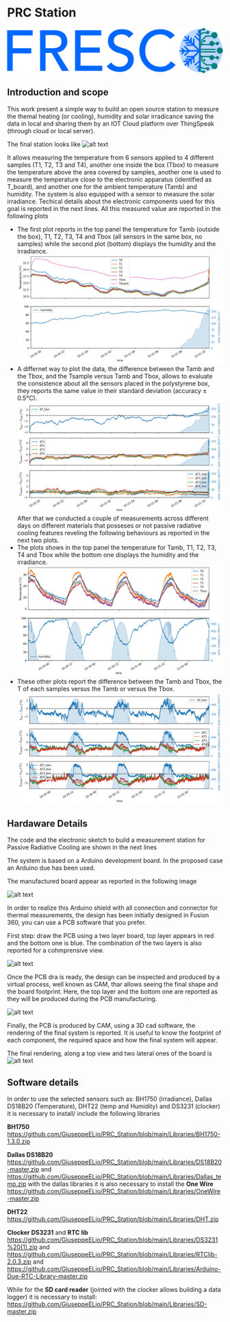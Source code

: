 #       PRC Station
![alt text](Pictures/Fresco_Logo_3.png)
## Introduction and scope 

This work present a simple way to build an open source station to measure the themal heating (or cooling), humidity and solar irradicance saving the data in local and sharing them by an IOT Cloud platform over ThingSpeak (through cloud or local server). 

The final station looks like 
![alt text](https://github.com/GiuseppeELio/PRC_Station/blob/main/Pictures/Real_PRC.jpg?raw=true)

It allows measuring the temperature from 6 sensors applied to 4 different samples (T1, T2, T3 and T4), another one inside the box (Tbox) to measure the temperature above the area covered by samples, another one is used to measure the temperature close to the electronic apparatus (identified as T_board), and another one for the ambient temperature (Tamb) and humidity. The system is also equipped with a sensor to measure the solar irradiance. Techical details about the electronic components used for this goal is reported in the next lines. All this measured value are reported in the following plots
* The first plot reports in the top panel the temperature for Tamb (outside the box), T1, T2, T3, T4 and Tbox (all sensors in the same box, no samples) while the second plot (bottom) displays the humidity and the irradiance.
![alt text](https://github.com/GiuseppeELio/FRESCO-Board/blob/main/Pictures/20_10_22_data.png?raw=true)
* A differnet way to plot the data, the difference between the Tamb and the Tbox, and the Tsample versus Tamb and Tbox, allows to evaluate the consistence about all the sensors placed in the polystyrene box, they reports the same value in their standard deviation (accuracy ± 0.5°C).
![alt text](https://github.com/GiuseppeELio/FRESCO-Board/blob/main/Pictures/20_10_22_Tdiff.png?raw=true)
After that we conducted a couple of measurements across different days on different materials that posseses or not passive radiative cooling features reveling the following behaviours as reported in the next two plots. 
* The plots shows in the top panel the temperature for Tamb, T1, T2, T3, T4 and Tbox while the bottom one displays the humidity and the irradiance.
![alt text](https://github.com/GiuseppeELio/FRESCO-Board/blob/main/Pictures/Date_28-1_10_22_data.png?raw=true)
* These other plots report the difference between the Tamb and Tbox, the T of each samples versus the Tamb or versus the Tbox.
![alt text](https://github.com/GiuseppeELio/FRESCO-Board/blob/main/Pictures/Date_28-1_10_22_Tdiff.png?raw=true)
##       Hardaware Details

The code and the electronic sketch to build a measurement station for Passive Radiative Cooling are shown in the next lines

The system is based on a Arduino development board. In the proposed case an Arduino due has been used.

The manufactured board appear as reported in the following image

![alt text](https://github.com/GiuseppeELio/PRC_Station/blob/main/sketch_scheda.png?raw=true)

In order to realize this Arduino shield with all connection and connector for thermal measurements, the design has been initially designed in Fusion 360, you can use a PCB software that you prefer.

First step: draw the PCB using a two layer board, top layer appears in red and the bottom one is blue. The combination of the two layers is also reported for a cohmprensive view. 

![alt text](https://github.com/GiuseppeELio/PRC_Station/blob/main/Pictures/PCB_Wiring_sketch.png?raw=true)

Once the PCB dra is ready, the design can be inspected and produced by a virtual process, well known as CAM, thar allows seeing the final shape and the board footprint. Here, the top layer and the bottom one are reported as they will be produced during the PCB manufacturing.

![alt text](https://github.com/GiuseppeELio/PRC_Station/blob/main/Pictures/Produced_PCB_2D.png?raw=true)

Finally, the PCB is produced by CAM, using a 3D cad software, the rendering of the final system is reported. It is useful to know the footprint of each component, the required space and how the final system will appear. 

The final rendering, along a top view and two lateral ones of the board is
![alt text](https://github.com/GiuseppeELio/PRC_Station/blob/main/Pictures/Render_Board_annotations_2.png?raw=true)


##       Software details

In order to use the selected sensors such as: BH1750 (irradiance), Dallas DS18B20 (Temperature), DHT22 (temp and Humidity) and DS3231 (clocker)
it is necessary to install/ include the following libraries 

**BH1750** https://github.com/GiuseppeELio/PRC_Station/blob/main/Libraries/BH1750-1.3.0.zip

**Dallas DS18B20** https://github.com/GiuseppeELio/PRC_Station/blob/main/Libraries/DS18B20-master.zip and https://github.com/GiuseppeELio/PRC_Station/blob/main/Libraries/Dallas_temp.zip
with the dallas libraries it is also necessary to install the **One Wire**
https://github.com/GiuseppeELio/PRC_Station/blob/main/Libraries/OneWire-master.zip

**DHT22** https://github.com/GiuseppeELio/PRC_Station/blob/main/Libraries/DHT.zip

**Clocker DS3231** and **RTC lib** https://github.com/GiuseppeELio/PRC_Station/blob/main/Libraries/DS3231%20(1).zip
 and https://github.com/GiuseppeELio/PRC_Station/blob/main/Libraries/RTClib-2.0.3.zip
 and https://github.com/GiuseppeELio/PRC_Station/blob/main/Libraries/Arduino-Due-RTC-Library-master.zip
 
 While for the **SD card reader** (jointed with the clocker allows building a data logger) it is necessary to install: 
 https://github.com/GiuseppeELio/PRC_Station/blob/main/Libraries/SD-master.zip

